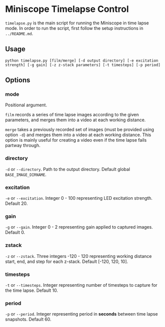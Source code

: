 # Miniscope Timelapse Control

`timelapse.py` is the main script for running the Miniscope in time lapse mode. In order to run the script, first follow the setup instructions in `../README.md`.

## Usage

```
python timelapse.py [film/merge] [-d output directory] [-e excitation strength] [-g gain] [-z z-stack parameters] [-t timesteps] [-p period]
```

## Options

### mode

Positional argument.

`film` records a series of time lapse images according to the given parameters, and merges them into a video at each working distance. 

`merge` takes a previously recorded set of images (must be provided using option `-d`) and merges them into a video at each working distance. This option is mainly useful for creating a video even if the time lapse fails partway through.

### directory

`-d` or `--directory`. Path to the output directory. Default global `BASE_IMAGE_DIRNAME`.

### excitation

`-e` or `--excitation`. Integer 0 - 100 representing LED excitation strength. Default 20.

### gain

`-g` or `--gain`. Integer 0 - 2 representing gain applied to captured images. Default 0.

### zstack

`-z` or `--zstack`. Three integers -120 - 120 representing working distance start, end, and step for each z-stack. Default [-120, 120, 10].

### timesteps

`-t` or `--timesteps`. Integer representing number of timesteps to capture for the time lapse. Default 10.

### period

`-p` or `--period`. Integer representing period in **seconds** between time lapse snapshots. Default 60. 


